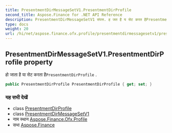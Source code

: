 ```yaml
---
title: PresentmentDirMessageSetV1.PresentmentDirProfile
second_title: Aspose.Finance for .NET API Reference
description: PresentmentDirMessageSetV1 संपत्त. ह जत है य सेट करत हैPresentmentDirProfile .
type: docs
weight: 20
url: /hi/net/aspose.finance.ofx.profile/presentmentdirmessagesetv1/presentmentdirprofile/
---
```

## PresentmentDirMessageSetV1.PresentmentDirProfile property

हो जाता है या सेट करता है`PresentmentDirProfile` .

```csharp
public PresentmentDirProfile PresentmentDirProfile { get; set; }
```

### यह सभी देखें

* class [PresentmentDirProfile](../../presentmentdirprofile/)
* class [PresentmentDirMessageSetV1](../)
* नाम स्थान [Aspose.Finance.Ofx.Profile](../../presentmentdirmessagesetv1/)
* सभा [Aspose.Finance](../../../)



